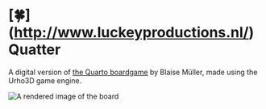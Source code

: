 # [:four_leaf_clover:] (http://www.luckeyproductions.nl/) Quatter
A digital version of [the Quarto boardgame](https://en.wikipedia.org/wiki/Quarto_%28board_game%29) by Blaise Müller, made using the Urho3D game engine.

![A rendered image of the board](https://raw.githubusercontent.com/Modanung/Quatter/master/Blends/Render/2.png)